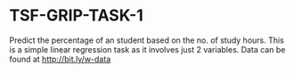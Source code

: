# TSF-GRIP-TASK-1
Predict the percentage of an student based on the no. of study hours.  This is a simple linear regression task as it involves just 2 variables.  Data can be found at http://bit.ly/w-data
